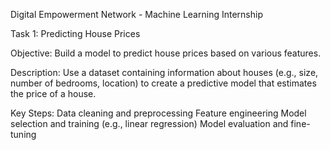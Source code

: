 Digital Empowerment Network - Machine Learning Internship

Task 1: Predicting House Prices

Objective: 
Build a model to predict house prices
based on various features.

Description: 
Use a dataset containing information
about houses (e.g., size, number of bedrooms,
location) to create a predictive model that estimates
the price of a house.

Key Steps:
Data cleaning and preprocessing
Feature engineering
Model selection and training (e.g., linear regression)
Model evaluation and fine-tuning
